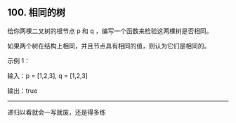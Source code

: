 ## 100. 相同的树
给你两棵二叉树的根节点 p 和 q ，编写一个函数来检验这两棵树是否相同。

如果两个树在结构上相同，并且节点具有相同的值，则认为它们是相同的。

示例 1：

输入：p = [1,2,3], q = [1,2,3]

输出：true

----------
递归以看就会一写就废，还是得多练
